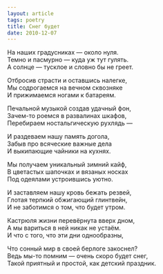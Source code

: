 ```yaml
---
layout: article
tags: poetry
title: Снег будет
date: 2010-12-07
---
```


На наших градусниках — около нуля.<br>
Темно и пасмурно — куда уж тут гулять.<br>
А солнце — тусклое и словно бы не греет.<br>

Отбросив страсти и оставшись налегке,<br>
Мы содрогаемся на вечном сквозняке<br>
И прижимаемся ногами к батареям.<br>

Печальной музыкой создав удачный фон,<br>
Зачем-то роемся в развалинах шкафов,<br>
Перебираем ностальгическую рухлядь —<br>

И раздеваем нашу память догола,<br>
Забыв про всяческие важные дела<br>
И выкипающие чайники на кухнях.<br>

Мы получаем уникальный зимний кайф,<br>
В цветастых шапочках и вязаных носках<br>
Под одеялами устроившись уютно.<br>

И заставляем нашу кровь бежать резвей,<br>
Глотая терпкий обжигающий глинтвейн,<br>
И не заботимся о том, что будет утром.<br>

Кастрюля жизни перевёрнута вверх дном,<br>
А мы вариться в ней никак не устаём.<br>
И что с того, что эти дни однообразны,<br>

Что сонный мир в своей берлоге закоснел?<br>
Ведь мы-то помним — очень скоро будет снег,<br>
Такой приятный и простой, как детский праздник.
